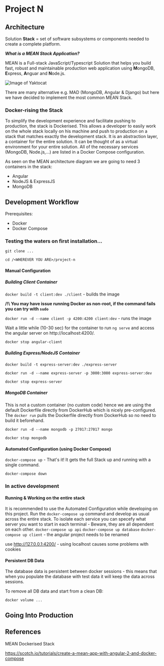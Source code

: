 # Project N

## Architecture

Solution **Stack** = set of software subsystems or components needed to create a complete platform.

***What is a MEAN Stack Application?***

MEAN is a Full-stack JavaScript/Typescript Solution that helps you build fast, robust and maintainable production web application using **M**ongoDB, **E**xpress, **A**nguar and **N**ode.js.

![Image of Yaktocat](https://www.netsolutions.com/insights/wp-content/uploads/2019/02/architecture-of-meanstacktechnology.jpg)

There are many alternative e.g. MAD (MongoDB, Angular & Django) but here we have decided to implement the most common MEAN Stack.

### Docker-rising the Stack

To simplify the development experience and facilitate pushing to production, the stack is Dockerised. This allows a developer to easily work on the whole stack locally on his machine and push to production on a stack that matches exactly the development stack. It is an abstraction layer, a container for the entire solution. It can be thought of as a virtual environment for your entire solution. All of the necessary services (MongoDB, Node.js,...) are listed in a Docker Compose configuration.

As seen on the MEAN architecture diagram we are going to need 3 containers in the stack:

- Angular
- NodeJS & ExpressJS
- MongoDB

## Development Workflow

Prerequisites:

- Docker
- Docker Compose

### Testing the waters on first installation...

`git clone ...`

`cd /<WHEREVER YOU ARE>/project-n`

#### Manual Configuration

##### Building Client Container

`docker build -t client:dev ./client` - builds the image

**/!\ You may have issue running Docker as non-root, if the command fails you can try with `sudo`**

`docker run -d --name client -p 4200:4200 client:dev` - runs the image

Wait a little while (10-30 sec) for the container to run `ng serve` and access the angular server on http://localhost:4200/.

`docker stop angular-client`

##### Building Express/NodeJS Container

`docker build -t express-server:dev ./express-server`

`docker run -d --name express-server -p 3000:3000 express-server:dev`

`docker stop express-server`

##### MongoDB Container

This is not a custom container (no custom code) hence we are using the default Dockerfile directly from DockerHub which is nicely pre-configured. The `docker run` pulls the Dockerfile directly from DockerHub so no need to build it beforehand.

`docker run -d --name mongodb -p 27017:27017 mongo`

`docker stop mongodb`

#### Automated Configuration (using Docker Compose)

`docker-compose up` - That's it! It gets the full Stack up and running with a single command.

`docker-compose down`

### In active development

#### Running & Working on the entire stack

It is recommended to use the Automated Configuration while developing on this project. Run the `docker-compose up` command and develop as usual across the entire stack.
To isolate each service you can specefy what server you want to start in each terminal - Beware, they are all dependent on each other.
`docker-compose up api`
`docker-compose up database`
`docker-compose up client` - the angular project needs to be renamed

use http://127.0.0.1:4200/ - using localhost causes some problems with cookies

#### Persistent DB Data

The database data is persistent between docker sessions - this means that when you populate the database with test data it will keep the data across sessions.

To remove all DB data and start from a clean DB:

`docker volume ...`

## Going Into Production



## References

MEAN Dockerised Stack

https://scotch.io/tutorials/create-a-mean-app-with-angular-2-and-docker-compose